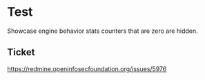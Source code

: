 # Test

Showcase engine behavior stats counters that are zero are hidden.

## Ticket

https://redmine.openinfosecfoundation.org/issues/5976

